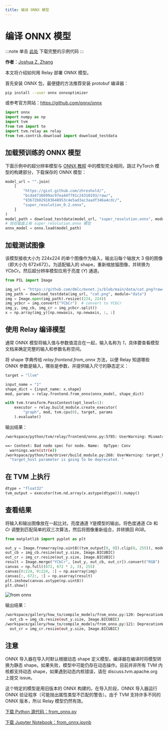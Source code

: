 ```yaml
---
title: 编译 ONNX 模型
---
```


# 编译 ONNX 模型

:::note
单击 [此处](https://tvm.apache.org/docs/how_to/compile_models/from_onnx.html#sphx-glr-download-how-to-compile-models-from-onnx-py) 下载完整的示例代码
:::

**作者**：[Joshua Z. Zhang](https://zhreshold.github.io/)

本文将介绍如何用 Relay 部署 ONNX 模型。

首先安装 ONNX 包，最便捷的方法推荐安装 protobuf 编译器：

``` bash
pip install --user onnx onnxoptimizer
```

或参考官方网站：https://github.com/onnx/onnx

``` python
import onnx
import numpy as np
import tvm
from tvm import te
import tvm.relay as relay
from tvm.contrib.download import download_testdata
```

## 加载预训练的 ONNX 模型

下面示例中的超分辨率模型与 [ONNX 教程](http://pytorch.org/tutorials/advanced/super_resolution_with_caffe2.html) 中的模型完全相同，跳过 PyTorch 模型的构建部分，下载保存的 ONNX 模型：

``` python
model_url = "".join(
    [
        "https://gist.github.com/zhreshold/",
        "bcda4716699ac97ea44f791c24310193/raw/",
        "93672b029103648953c4e5ad3ac3aadf346a4cdc/",
        "super_resolution_0.2.onnx",
    ]
)
model_path = download_testdata(model_url, "super_resolution.onnx", module="onnx")
# 现在磁盘上有 super_resolution.onnx 模型
onnx_model = onnx.load(model_path)
```

## 加载测试图像

该模型接收大小为 224x224 的单个图像作为输入，输出沿每个轴放大 3 倍的图像（即大小为 672x672）。为适配输入的 shape，重新缩放猫图像，并转换为 *YCbCr*。然后超分辨率模型应用于亮度 (*Y*) 通道。

``` python
from PIL import Image

img_url = "https://github.com/dmlc/mxnet.js/blob/main/data/cat.png?raw=true"
img_path = download_testdata(img_url, "cat.png", module="data")
img = Image.open(img_path).resize((224, 224))
img_ycbcr = img.convert("YCbCr")  # convert to YCbCr
img_y, img_cb, img_cr = img_ycbcr.split()
x = np.array(img_y)[np.newaxis, np.newaxis, :, :]
```

## 使用 Relay 编译模型

通常 ONNX 模型将输入值与参数值混合在一起，输入名称为 *1*，具体要查看模型文档来确定完整的输入和参数名称空间。

将 shape 字典传给 *relay.frontend.from_onnx* 方法，以便 Relay 知道哪些 ONNX 参数是输入，哪些是参数，并提供输入尺寸的静态定义：

``` python
target = "llvm"

input_name = "1"
shape_dict = {input_name: x.shape}
mod, params = relay.frontend.from_onnx(onnx_model, shape_dict)

with tvm.transform.PassContext(opt_level=1):
    executor = relay.build_module.create_executor(
        "graph", mod, tvm.cpu(0), target, params
    ).evaluate()
```

输出结果：

``` bash
/workspace/python/tvm/relay/frontend/onnx.py:5785: UserWarning: Mismatched attribute type in ' : kernel_shape'

==> Context: Bad node spec for node. Name:  OpType: Conv
  warnings.warn(str(e))
/workspace/python/tvm/driver/build_module.py:268: UserWarning: target_host parameter is going to be deprecated. Please pass in tvm.target.Target(target, host=target_host) instead.
  "target_host parameter is going to be deprecated. "
```

## 在 TVM 上执行

``` python
dtype = "float32"
tvm_output = executor(tvm.nd.array(x.astype(dtype))).numpy()
```

## 查看结果

将输入和输出图像放在一起比对。亮度通道 *Y*是模型的输出。将色度通道 *Cb* 和 *Cr* 调整到匹配简单的双三次算法，然后将图像重新组合，并转换回 *RGB*。

``` python
from matplotlib import pyplot as plt

out_y = Image.fromarray(np.uint8((tvm_output[0, 0]).clip(0, 255)), mode="L")
out_cb = img_cb.resize(out_y.size, Image.BICUBIC)
out_cr = img_cr.resize(out_y.size, Image.BICUBIC)
result = Image.merge("YCbCr", [out_y, out_cb, out_cr]).convert("RGB")
canvas = np.full((672, 672 * 2, 3), 255)
canvas[0:224, 0:224, :] = np.asarray(img)
canvas[:, 672:, :] = np.asarray(result)
plt.imshow(canvas.astype(np.uint8))
plt.show()
```

 ![from onnx](https://tvm.apache.org/docs/_images/sphx_glr_from_onnx_001.png)

输出结果：

``` bash
/workspace/gallery/how_to/compile_models/from_onnx.py:120: DeprecationWarning: BICUBIC is deprecated and will be removed in Pillow 10 (2023-07-01). Use Resampling.BICUBIC instead.
  out_cb = img_cb.resize(out_y.size, Image.BICUBIC)
/workspace/gallery/how_to/compile_models/from_onnx.py:121: DeprecationWarning: BICUBIC is deprecated and will be removed in Pillow 10 (2023-07-01). Use Resampling.BICUBIC instead.
  out_cr = img_cr.resize(out_y.size, Image.BICUBIC)
```

## 注意

ONNX 导入器在导入时默认根据动态 shape 定义模型，编译器在编译时将模型转换为静态 shape。如果失败，模型中可能仍存在动态操作。目前并非所有 TVM 内核都支持动态 shape，如果遇到动态内核错误，请在 discuss.tvm.apache.org 上提交 issue。

这个特定的模型是用旧版本的 ONNX 构建的。在导入阶段，ONNX 导入器运行 ONNX 验证程序（可能抛出属性类型不匹配的警告）。由于 TVM 支持许多不同的 ONNX 版本，所以 Relay 模型仍然有效。

[下载 Python 源代码：from_onnx.py](https://tvm.apache.org/docs/_downloads/eb551cfff8900ec35fae9f15aa728e45/from_onnx.py)

[下载 Jupyter Notebook：from_onnx.ipynb](https://tvm.apache.org/docs/_downloads/779f52a44f2b8ab22dc21eee0c27fd4d/from_onnx.ipynb)